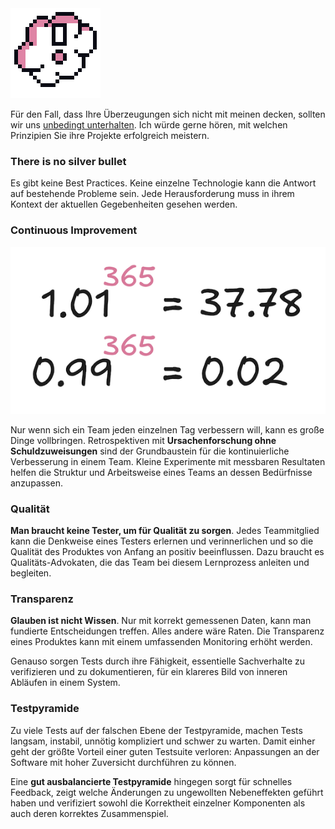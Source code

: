 <img class="head" src="/assets/belief.png">

Für den Fall, dass Ihre Überzeugungen sich nicht mit meinen decken, sollten
wir uns [unbedingt unterhalten](#contact). Ich würde gerne hören, mit welchen
Prinzipien Sie ihre Projekte erfolgreich meistern.

### There is no silver bullet

Es gibt keine Best Practices. Keine einzelne
Technologie kann die Antwort auf bestehende Probleme sein.
Jede Herausforderung muss in ihrem Kontext der aktuellen Gegebenheiten gesehen
werden.

### Continuous Improvement

<img class="illustration" src="/assets/365.png">

Nur wenn sich ein Team jeden einzelnen Tag verbessern will, kann es große
Dinge vollbringen. Retrospektiven mit **Ursachenforschung ohne Schuldzuweisungen**
sind der Grundbaustein für die kontinuierliche Verbesserung in einem Team.
Kleine Experimente mit messbaren Resultaten helfen die Struktur und Arbeitsweise
eines Teams an dessen Bedürfnisse anzupassen.

### Qualität

**Man braucht keine Tester, um für Qualität zu sorgen**. Jedes Teammitglied kann
die Denkweise eines Testers erlernen und verinnerlichen und so die Qualität
des Produktes von Anfang an positiv beeinflussen. Dazu braucht es
Qualitäts-Advokaten, die das Team bei diesem Lernprozess anleiten und begleiten.

### Transparenz

**Glauben ist nicht Wissen**. Nur mit korrekt gemessenen Daten, kann man
fundierte Entscheidungen treffen. Alles andere wäre Raten. Die Transparenz
eines Produktes kann mit einem umfassenden Monitoring erhöht werden.

Genauso sorgen Tests durch ihre Fähigkeit, essentielle Sachverhalte zu
verifizieren und zu dokumentieren, für ein klareres Bild von inneren
Abläufen in einem System.

### Testpyramide

Zu viele Tests auf der falschen Ebene der Testpyramide, machen Tests langsam,
instabil, unnötig kompliziert und schwer zu warten. Damit einher geht der größte
Vorteil einer guten Testsuite verloren: Anpassungen an der Software mit hoher
Zuversicht durchführen zu können.

Eine **gut ausbalancierte Testpyramide** hingegen sorgt für schnelles Feedback, zeigt
welche Änderungen zu ungewollten Nebeneffekten geführt haben und verifiziert
sowohl die Korrektheit einzelner Komponenten als auch deren korrektes Zusammenspiel.

